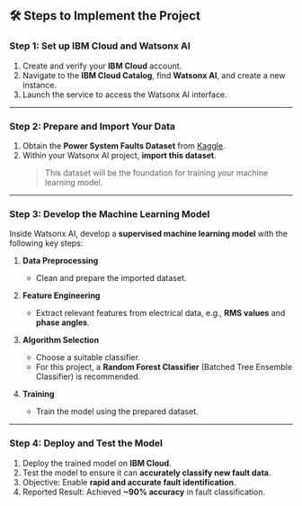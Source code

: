 ## 🛠️ Steps to Implement the Project

### Step 1: Set up IBM Cloud and Watsonx AI
1. Create and verify your **IBM Cloud** account.  
2. Navigate to the **IBM Cloud Catalog**, find **Watsonx AI**, and create a new instance.  
3. Launch the service to access the Watsonx AI interface.

---

### Step 2: Prepare and Import Your Data
1. Obtain the **Power System Faults Dataset** from [Kaggle](https://www.kaggle.com/datasets/ziya07/power-systemfaults-dataset).  
2. Within your Watsonx AI project, **import this dataset**.  
   > This dataset will be the foundation for training your machine learning model.

---

### Step 3: Develop the Machine Learning Model
Inside Watsonx AI, develop a **supervised machine learning model** with the following key steps:

1. **Data Preprocessing**  
   - Clean and prepare the imported dataset.  

2. **Feature Engineering**  
   - Extract relevant features from electrical data, e.g., **RMS values** and **phase angles**.  

3. **Algorithm Selection**  
   - Choose a suitable classifier.  
   - For this project, a **Random Forest Classifier** (Batched Tree Ensemble Classifier) is recommended.  

4. **Training**  
   - Train the model using the prepared dataset.

---

### Step 4: Deploy and Test the Model
1. Deploy the trained model on **IBM Cloud**.  
2. Test the model to ensure it can **accurately classify new fault data**.  
3. Objective: Enable **rapid and accurate fault identification**.  
4. Reported Result: Achieved **~90% accuracy** in fault classification.
